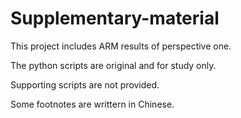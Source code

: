 # Supplementary-material


This project includes ARM results of perspective one.




The python scripts are original and for study only.



Supporting scripts are not provided.




Some footnotes are writtern in Chinese.

